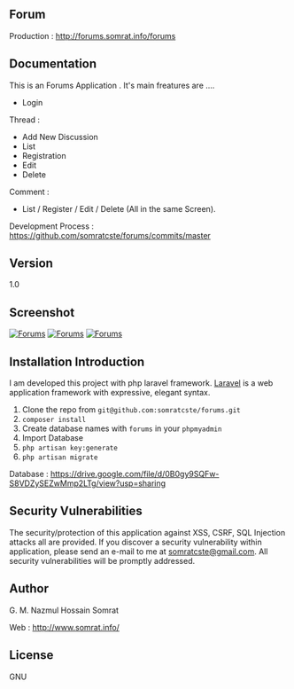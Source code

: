 ## Forum

Production : http://forums.somrat.info/forums

## Documentation 

This is an Forums Application . It's main freatures are .... 

- Login

Thread : 
- Add New Discussion
- List
- Registration
- Edit
- Delete

Comment : 
- List / Register / Edit / Delete (All in the same Screen).

Development Process : https://github.com/somratcste/forums/commits/master

## Version 

1.0 

## Screenshot 

<a href="http://forums.somrat.info/forums"><img src="https://raw.githubusercontent.com/somratcste/forums/develop/public/screenshots/home.png" alt="Forums"></a>
<a href="http://forums.somrat.info/forums"><img src="https://raw.githubusercontent.com/somratcste/forums/develop/public/screenshots/single_post.png" alt="Forums"></a>
<a href="http://forums.somrat.info/forums"><img src="https://raw.githubusercontent.com/somratcste/forums/develop/public/screenshots/new_post.png" alt="Forums"></a>

## Installation Introduction

I am developed this project with php laravel framework. [Laravel](https://laravel.com/docs) is a web application framework with expressive, elegant syntax.

1. Clone the repo from `git@github.com:somratcste/forums.git`
2. `composer install`
3. Create database names with `forums` in your `phpmyadmin`
4. Import Database 
5. `php artisan key:generate`
6. `php artisan migrate`

Database : https://drive.google.com/file/d/0B0gy9SQFw-S8VDZySEZwMmp2LTg/view?usp=sharing

## Security Vulnerabilities

 The security/protection of this application against XSS, CSRF, SQL Injection attacks all are provided. If you discover a security vulnerability within application, please send an e-mail to me at somratcste@gmail.com. All security vulnerabilities will be promptly addressed.

## Author 

G. M. Nazmul Hossain Somrat

Web : http://www.somrat.info/

## License

GNU
